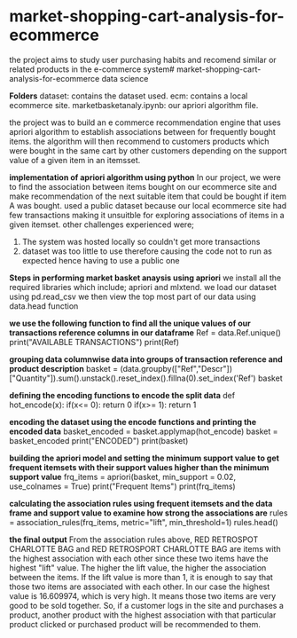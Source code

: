 # market-shopping-cart-analysis-for-ecommerce
the project  aims to study user purchasing habits and recomend similar or related products in the e-commerce  system# market-shopping-cart-analysis-for-ecommerce data science

**Folders**
dataset: contains the dataset used.
ecm: contains a local ecommerce site.
marketbasketanaly.ipynb: our apriori algorithm file.

the project was to build an e commerce recommendation engine that uses apriori algorithm to establish associations between for frequently bought items. 
the algorithm will then recommend to customers products which were bought in the same cart by other customers depending on the support value of a given item in an itemsset.

**implementation of apriori algorithm using python**
In our project, we were to find the association between items bought on our ecommerce site and make recommendation of the next suitable item that could be bought if item A was bought. used a public dataset because our local ecommerce site had few transactions making it unsuitble for exploring associations of items in a given itemset.
other challenges  experienced were;
1. The system was hosted locally so  couldn't get more transactions
2. dataset was too little to use therefore causing the code not to run as expected hence having to use a public one


**Steps in performing market basket anaysis using apriori**
we install all the required libraries which include; apriori and mlxtend.
we load our dataset using pd.read_csv
we then view the top most part of our data using data.head function


**we use the following function to find all the unique values of our transactions reference columns in our dataframe**
Ref = data.Ref.unique()
print("AVAILABLE TRANSACTIONS")
print(Ref)


**grouping data columnwise data into groups of transaction reference and product description**
basket = (data.groupby(["Ref","Descr"])["Quantity"]).sum().unstack().reset_index().fillna(0).set_index('Ref')
basket


**defining the encoding functions to encode the split data**
def hot_encode(x):
    if(x<= 0):
        return 0
    if(x>= 1):
        return 1
        
        
**encoding the dataset using the encode functions and printing the encoded data**
basket_encoded = basket.applymap(hot_encode)
basket = basket_encoded
print("ENCODED")
print(basket)


**building the apriori model and setting the minimum support value to get frequent itemsets with their support values higher than the minimum support value**
frq_items = apriori(basket, min_support = 0.02, use_colnames = True)
print("Frequent Items")
print(frq_items)


**calculating the association rules using frequent itemsets and the data frame and support value to examine how strong the associations are**
rules = association_rules(frq_items, metric="lift", min_threshold=1)
rules.head()

**the final output**
From the association rules above, RED RETROSPOT CHARLOTTE BAG and  RED RETROSPORT CHARLOTTE BAG are items with the highest association with each other since these two items have the highest "lift" value. The higher the lift value, the higher the association between the items. If the lift value is more than 1, it is enough to say that those two items are associated with each other. In our case the highest value is 16.609974, which is very high. It means those two items are very good to be sold together. So, if a customer logs in the site and purchases a product, another product with the highest association with that particular product clicked or purchased product will be recommended to them.


